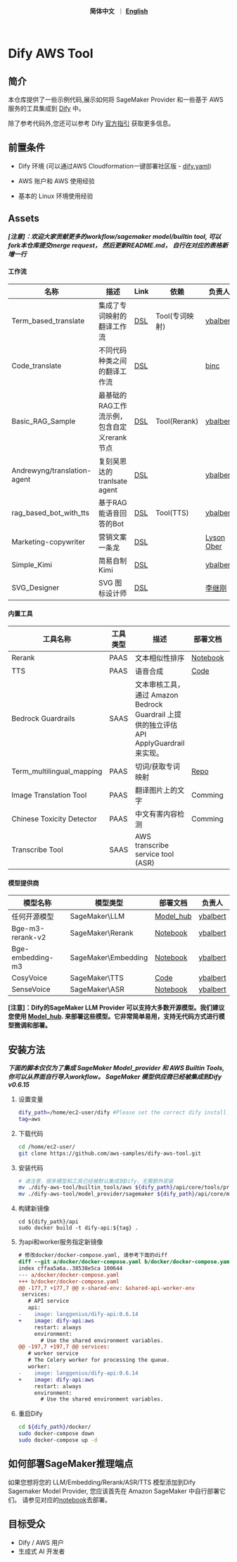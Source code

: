 <p align="center">
    &nbsp<strong>简体中文</strong>&nbsp ｜ <a href="README.md"><strong>English</strong></a>&nbsp 
</p>
<br>

# Dify AWS Tool

## 简介
本仓库提供了一些示例代码,展示如何将 SageMaker Provider 和一些基于 AWS 服务的工具集成到 [Dify](https://github.com/langgenius/dify) 中。 

除了参考代码外,您还可以参考 Dify [官方指引](https://docs.dify.ai/guides/tools/quick-tool-integration) 获取更多信息。



## 前置条件

- Dify 环境 (可以通过AWS Cloudformation一键部署社区版 - [dify.yaml](./dify.yaml))

- AWS 账户和 AWS 使用经验

- 基本的 Linux 环境使用经验



## Assets 

***[注意]：欢迎大家贡献更多的workflow/sagemaker model/builtin tool, 可以fork本仓库提交merge request， 然后更新README.md， 自行在对应的表格新增一行***

#### 工作流 

| 名称                        | 描述                                        | Link                                                  | 依赖           | 负责人                                                       |
| --------------------------- | ------------------------------------------- | ----------------------------------------------------- | -------------- | ------------------------------------------------------------ |
| Term_based_translate        | 集成了专词映射的翻译工作流                  | [DSL](./workflow/term_based_translation_workflow.yml) | Tool(专词映射) | [ybalbert](ybalbert@amazon.com)                              |
| Code_translate              | 不同代码种类之间的翻译工作流                | [DSL](./workflow/claude3_code_translation.yml)        |                | [binc](binc@amazon.com)                                      |
| Basic_RAG_Sample            | 最基础的RAG工作流示例，包含自定义rerank节点 | [DSL](./workflow/basic_rag_sample.yml)                | Tool(Rerank)   | [ybalbert](ybalbert@amazon.com)                              |
| Andrewyng/translation-agent | 复刻吴恩达的tranlsate agent                 | [DSL](./workflow/andrew_translation_agent.yml)        |                | [ybalbert](ybalbert@amazon.com)                              |
| rag_based_bot_with_tts      | 基于RAG能语音回答的Bot                      | [DSL](./workflow/rag_based_bot_with_tts.yml)          | Tool(TTS)      | [ybalbert](ybalbert@amazon.com)                              |
| Marketing-copywriter        | 营销文案一条龙                              | [DSL](./workflow/marketing-copywriting.yml)           |                | [Lyson Ober](https://www.youtube.com/@lysonober)             |
| Simple_Kimi                 | 简易自制Kimi                                | [DSL](./workflow/simple_kimi.yml)                     |                | [ybalbert](ybalbert@amazon.com)                              |
| SVG_Designer                | SVG 图标设计师                              | [DSL](./workflow/svg_designer.yml)                    |                | [李继刚](https://waytoagi.feishu.cn/wiki/TRlTwxCFJis292kNAzEc9D4BnvY) |

#### 内置工具

| 工具名称                      | 工具类型 | 描述                                                                 | 部署文档                                                     | 负责人                             |
|---------------------------| -------- |--------------------------------------------------------------------| ------------------------------------------------------------ |---------------------------------|
| Rerank                    | PAAS     | 文本相似性排序                                                            | [Notebook](https://github.com/aws-samples/dify-aws-tool/blob/main/notebook/bge-reranker-v2-m3-deploy.ipynb) | [ybalbert](ybalbert@amazon.com) |
| TTS                       | PAAS     | 语音合成                                                               | [Code](https://github.com/aws-samples/dify-aws-tool/tree/main/notebook/cosyvoice) | [ybalbert](ybalbert@amazon.com) |
| Bedrock Guardrails        | SAAS     | 文本审核工具，通过 Amazon Bedrock Guardrail 上提供的独立评估API ApplyGuardrail 来实现。 |                                                              | [amyli](amyli@amazon.com)       |
| Term_multilingual_mapping | PAAS     | 切词/获取专词映射                                                          | [Repo](https://github.com/ybalbert001/dynamodb-rag/tree/translate) | [ybalbert](ybalbert@amazon.com) |
| Image Translation Tool    | PAAS     | 翻译图片上的文字                                                           | Comming                                                      | [tanqy](tangqy@amazon.com)      |
| Chinese Toxicity Detector | PAAS     | 中文有害内容检测                                                           | Comming                                                      | [ychchen](ychchen@amazon.com)   |
| Transcribe Tool    | SAAS     | AWS transcribe service tool (ASR)                                           |                                                    | [river xie](chuanxie@amazon.com)      |

#### 模型提供商

| 模型名称         | 模型类型            | 部署文档                                                     | 负责人                          |
| ---------------- | ------------------- | ------------------------------------------------------------ | ------------------------------- |
| 任何开源模型     | SageMaker\LLM       | [Model_hub](https://github.com/aws-samples/llm_model_hub)    | [ybalbert](ybalbert@amazon.com) |
| Bge-m3-rerank-v2 | SageMaker\Rerank    | [Notebook](https://github.com/aws-samples/dify-aws-tool/blob/main/notebook/bge-reranker-v2-m3-deploy.ipynb) | [ybalbert](ybalbert@amazon.com) |
| Bge-embedding-m3 | SageMaker\Embedding | [Notebook](https://github.com/aws-samples/dify-aws-tool/blob/main/notebook/bge-embedding-m3-deploy.ipynb) | [ybalbert](ybalbert@amazon.com) |
| CosyVoice        | SageMaker\TTS       | [Code](https://github.com/aws-samples/dify-aws-tool/tree/main/notebook/cosyvoice) | [ybalbert](ybalbert@amazon.com) |
| SenseVoice       | SageMaker\ASR       | [Notebook](https://github.com/aws-samples/dify-aws-tool/blob/main/notebook/funasr-deploy.ipynb) | [ybalbert](ybalbert@amazon.com) |

**[注意]：Dify的SageMaker LLM Provider 可以支持大多数开源模型。我们建议您使用  [Model_hub](https://github.com/aws-samples/llm_model_hub). 来部署这些模型。它非常简单易用，支持无代码方式进行模型微调和部署。**



## 安装方法

***下面的脚本仅仅为了集成 SageMaker Model_provider 和 AWS Builtin Tools, 你可以从界面自行导入workflow。 SageMaker 模型供应商已经被集成到Dify v0.6.15***

1. 设置变量
   ```bash
   dify_path=/home/ec2-user/dify #Please set the correct dify install path
   tag=aws
   ```

2. 下载代码
   ```bash
   cd /home/ec2-user/
   git clone https://github.com/aws-samples/dify-aws-tool.git
   ```
   
3. 安装代码
   ```bash
   # 请注意，很多模型和工具已经被默认集成到Dify，无需额外安装
   mv ./dify-aws-tool/builtin_tools/aws ${dify_path}/api/core/tools/provider/builtin/
   mv ./dify-aws-tool/model_provider/sagemaker ${dify_path}/api/core/model_runtime/model_providers/
   ```
   
4. 构建新镜像

   ```
   cd ${dify_path}/api
   sudo docker build -t dify-api:${tag} .
   ```

5. 为api和worker服务指定新镜像

   ```diff
   # 修改docker/docker-compose.yaml, 请参考下面的diff
   diff --git a/docker/docker-compose.yaml b/docker/docker-compose.yaml
   index cffaa5a6a..38538e5ca 100644
   --- a/docker/docker-compose.yaml
   +++ b/docker/docker-compose.yaml
   @@ -177,7 +177,7 @@ x-shared-env: &shared-api-worker-env
    services:
      # API service
      api:
   -    image: langgenius/dify-api:0.6.14
   +    image: dify-api:aws
        restart: always
        environment:
          # Use the shared environment variables.
   @@ -197,7 +197,7 @@ services:
      # worker service
      # The Celery worker for processing the queue.
      worker:
   -    image: langgenius/dify-api:0.6.14
   +    image: dify-api:aws
        restart: always
        environment:
          # Use the shared environment variables.
   ```

5. 重启Dify
   ```bash
   cd ${dify_path}/docker/
   sudo docker-compose down
   sudo docker-compose up -d
   ```



## 如何部署SageMaker推理端点

如果您想将您的 LLM/Embedding/Rerank/ASR/TTS 模型添加到Dify Sagemaker Model Provider, 您应该首先在 Amazon SageMaker 中自行部署它们。
请参见对应的[notebook](https://github.com/aws-samples/dify-aws-tool#model_provider)去部署。

## 目标受众
- Dify / AWS 用户
- 生成式 AI 开发者

